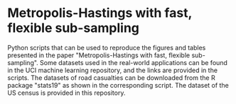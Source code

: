 # Metropolis-Hastings with fast, flexible sub-sampling
Python scripts that can be used to reproduce the figures and tables presented in the paper "Metropolis-Hastings with fast, flexible sub-sampling". Some datasets used in the real-world applications can be found in the UCI machine learning repository, and the links are provided in the scripts. The datasets of road casualties can be downloaded from the R package "stats19" as shown in the corresponding script. The dataset of the US census is provided in this repository.
